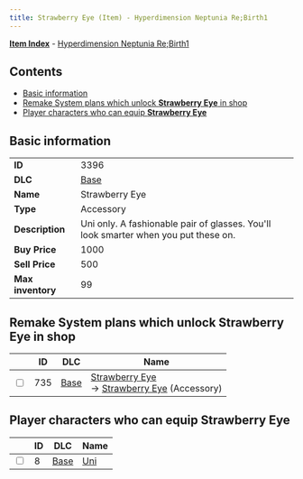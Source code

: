 ```yaml
---
title: Strawberry Eye (Item) - Hyperdimension Neptunia Re;Birth1
---
```


[**Item Index**](/neptunia/rb1/item/index.html) - [Hyperdimension Neptunia Re;Birth1](/neptunia/rb1)

## Contents

- [Basic information](#basic-information)
- [Remake System plans which unlock **Strawberry Eye** in shop](#remake-system-plans-which-unlock-strawberry-eye-in-shop)
- [Player characters who can equip **Strawberry Eye**](#player-characters-who-can-equip-strawberry-eye)

## Basic information

|   |   |
| -- | -- |
| **ID** | 3396 |
| **DLC** | [Base](/neptunia/rb1/dlc/1-base.html) |
| **Name** | Strawberry Eye |
| **Type** | Accessory |
| **Description** | Uni only. A fashionable pair of glasses. You'll look smarter when you put these on. |
| **Buy Price** | 1000 |
| **Sell Price** | 500 |
| **Max inventory** | 99 |


## Remake System plans which unlock **Strawberry Eye** in shop

|    | ID | DLC | Name |
| -- | -- | --- | ---- |
| <input type="checkbox" id="rb1-remake-1-735" class="trackbox" /> | 735 | [Base](/neptunia/rb1/dlc/1-base.html) | [Strawberry Eye](/neptunia/rb1/remake/1-735-strawberry-eye.html)<br /> → [Strawberry Eye](/neptunia/rb1/item/1-3396-strawberry-eye.html) (Accessory) |


## Player characters who can equip **Strawberry Eye**

|    | ID | DLC | Name |
| -- | -- | --- | ---- |
| <input type="checkbox" id="rb1-player-1-8" class="trackbox" /> | 8 | [Base](/neptunia/rb1/dlc/1-base.html) | [Uni](/neptunia/rb1/player/1-8-uni.html) |
